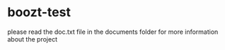 # boozt-test

please read the doc.txt file in the documents folder for more information about the project

